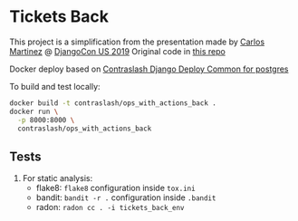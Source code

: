 # Tickets Back

This project is a simplification from the presentation made by [Carlos Martinez](https://github.com/CarlosMart626)
@ [DjangoCon US 2019](https://2019.djangocon.us/) Original code in [this repo](https://github.com/CarlosMart626/djangocon-2019)

Docker deploy based on [Contraslash Django Deploy Common for postgres](https://hub.docker.com/r/contraslash/alpine-django-deploy-common-postgres)

To build and test locally:

```bash
docker build -t contraslash/ops_with_actions_back .
docker run \
  -p 8000:8000 \
  contraslash/ops_with_actions_back

```

## Tests
1. For static analysis:
    - flake8: `flake8` configuration inside `tox.ini`
    - bandit: `bandit -r .` configuration inside `.bandit`
    - radon: `radon cc . -i tickets_back_env`
